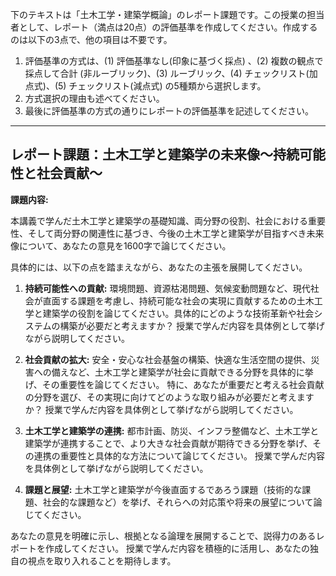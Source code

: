 下のテキストは「土木工学・建築学概論」のレポート課題です。この授業の担当者として、レポート（満点は20点）の評価基準を作成してください。作成するのは以下の3点で、他の項目は不要です。

1. 評価基準の方式は、(1) 評価基準なし(印象に基づく採点) 、(2) 複数の観点で採点して合計  (非ルーブリック)、(3) ルーブリック、(4) チェックリスト(加点式)、(5) チェックリスト(減点式) の5種類から選択します。
2. 方式選択の理由も述べてください。
3. 最後に評価基準の方式の通りにレポートの評価基準を記述してください。

---------------------------------------
## レポート課題：土木工学と建築学の未来像～持続可能性と社会貢献～

**課題内容:**

本講義で学んだ土木工学と建築学の基礎知識、両分野の役割、社会における重要性、そして両分野の関連性に基づき、今後の土木工学と建築学が目指すべき未来像について、あなたの意見を1600字で論じてください。

具体的には、以下の点を踏まえながら、あなたの主張を展開してください。

1. **持続可能性への貢献:**  環境問題、資源枯渇問題、気候変動問題など、現代社会が直面する課題を考慮し、持続可能な社会の実現に貢献するための土木工学と建築学の役割を論じてください。具体的にどのような技術革新や社会システムの構築が必要だと考えますか？  授業で学んだ内容を具体例として挙げながら説明してください。

2. **社会貢献の拡大:**  安全・安心な社会基盤の構築、快適な生活空間の提供、災害への備えなど、土木工学と建築学が社会に貢献できる分野を具体的に挙げ、その重要性を論じてください。  特に、あなたが重要だと考える社会貢献の分野を選び、その実現に向けてどのような取り組みが必要だと考えますか？  授業で学んだ内容を具体例として挙げながら説明してください。

3. **土木工学と建築学の連携:**  都市計画、防災、インフラ整備など、土木工学と建築学が連携することで、より大きな社会貢献が期待できる分野を挙げ、その連携の重要性と具体的な方法について論じてください。  授業で学んだ内容を具体例として挙げながら説明してください。

4. **課題と展望:**  土木工学と建築学が今後直面するであろう課題（技術的な課題、社会的な課題など）を挙げ、それらへの対応策や将来の展望について論じてください。


あなたの意見を明確に示し、根拠となる論理を展開することで、説得力のあるレポートを作成してください。  授業で学んだ内容を積極的に活用し、あなたの独自の視点を取り入れることを期待します。
